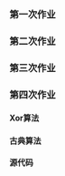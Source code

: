 ### 第一次作业

[Git基本操作学习报告]: Git基本操作学习报告.txt
[网络安全相关事件]: 网络安全相关事件.txt



### 第二次作业

[西工大被攻击事件]: 西工大被攻击事件.md



### 第三次作业

[网络安全事件（续）]: 网络安全事件（续）.md



### 第四次作业

#### Xor算法

[README]: Xor\README.md
[源代码]: Xor\src\Xor\Xor.java
[xor]: file:///Xor

#### 古典算法

[README]: encryption\README.md

**源代码**

[Caesar]: encryption\src\encryption\Caesar.java
[Playfair]: encryption\src\encryption\Playfair.java
[Hill]: encryption\src\encryption\Hill.java

